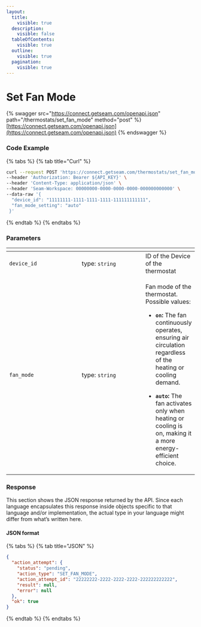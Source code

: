 ```yaml
---
layout:
  title:
    visible: true
  description:
    visible: false
  tableOfContents:
    visible: true
  outline:
    visible: true
  pagination:
    visible: true
---
```


# Set Fan Mode

{% swagger src="https://connect.getseam.com/openapi.json" path="/thermostats/set_fan_mode" method="post" %}
[https://connect.getseam.com/openapi.json](https://connect.getseam.com/openapi.json)
{% endswagger %}

### Code Example

{% tabs %}
{% tab title="Curl" %}
```bash
curl --request POST 'https://connect.getseam.com/thermostats/set_fan_mode' \
--header 'Authorization: Bearer ${API_KEY}' \
--header 'Content-Type: application/json' \
--header 'Seam-Workspace: 00000000-0000-0000-0000-000000000000' \
--data-raw '{
  "device_id": "11111111-1111-1111-1111-111111111111",
  "fan_mode_setting": "auto"
 }'
```
{% endtab %}
{% endtabs %}

### Parameters

<table data-header-hidden><thead><tr><th width="184"></th><th width="160.33333333333331"></th><th></th></tr></thead><tbody><tr><td><code>device_id</code></td><td>type: <code>string</code></td><td>ID of the Device of  the thermostat</td></tr><tr><td><code>fan_mode</code></td><td>type: <code>string</code></td><td><p>Fan mode of the thermostat.<br>Possible values:</p><ul><li><strong><code>on</code>:</strong> The fan continuously operates, ensuring air circulation regardless of the heating or cooling demand.</li></ul><ul><li><strong><code>auto</code>:</strong> The fan activates only when heating or cooling is on, making it a more energy-efficient choice.</li></ul></td></tr></tbody></table>

### Response

This section shows the JSON response returned by the API. Since each language encapsulates this response inside objects specific to that language and/or implementation, the actual type in your language might differ from what’s written here.

#### JSON format

{% tabs %}
{% tab title="JSON" %}
```json
{
  "action_attempt": {
    "status": "pending",
    "action_type": "SET_FAN_MODE",
    "action_attempt_id": "22222222-2222-2222-2222-222222222222",
    "result": null,
    "error": null
  },
  "ok": true
}
```
{% endtab %}
{% endtabs %}
